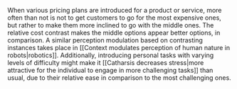 ---
---

When various pricing plans are introduced for a product or service, more often than not is not to get customers to go for the most expensive ones, but rather to make them more inclined to go with the middle ones. The relative cost contrast makes the middle options appear better options, in comparison. A similar perception modulation based on contrasting instances takes place in [[Context modulates perception of human nature in robots|robotics]]. Additionally, introducing personal tasks with varying levels of difficulty might make it [[Catharsis decreases stress|more attractive for the individual to engage in more challenging tasks]] than usual, due to their relative ease in comparison to the most challenging ones.